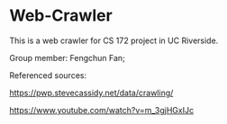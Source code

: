 # Web-Crawler

This is a web crawler for CS 172 project in UC Riverside.


Group member:
Fengchun Fan; 


Referenced sources:

https://pwp.stevecassidy.net/data/crawling/

https://www.youtube.com/watch?v=m_3gjHGxIJc
